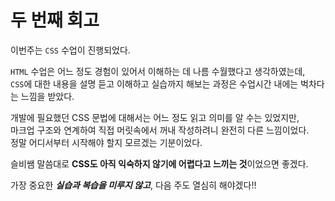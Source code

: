 # 두 번째 회고

이번주는 `CSS` 수업이 진행되었다.

`HTML` 수업은 어느 정도 경험이 있어서 이해하는 데 나름 수월했다고 생각하였는데,  
`CSS`에 대한 내용을 설명 듣고 이해하고 실습까지 해보는 과정은 수업시간 내에는 벅차다는 느낌을 받았다.

개발에 필요했던 CSS 문법에 대해서는 어느 정도 읽고 의미를 알 수는 있었지만,  
마크업 구조와 연계하여 직접 머릿속에서 꺼내 작성하려니 완전히 다른 느낌이었다.  
정말 어디서부터 시작해야 할지 모르겠는 기분이었다.

슬비쌤 말씀대로 **CSS도 아직 익숙하지 않기에 어렵다고 느끼는 것**이었으면 좋겠다.

가장 중요한 **_실습과 복습을 미루지 않고_**, 다음 주도 열심히 해야겠다!!
